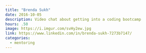 ```yaml
---
title: "Brenda Sukh"
date: 2016-10-05
description: Video chat about getting into a coding bootcamp
hours: .50
image: https://i.imgur.com/svHy2ew.jpg
link: https://www.linkedin.com/in/brenda-sukh-7273b7147/
categories:
  - mentoring
---
```

